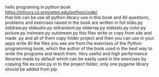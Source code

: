 hello 
     programing in python book   https://introcs.cs.princeton.edu/python/code/  
 that link can be use all python library use in this book and All questions, problems and exercises raised in the book are written in full
stdio.py	stddraw.py	stdaudio.py	stdrandom.py	stdarray.py	stdstats.py	color.py	picture.py	instream.py	outstream.py this files write or copy from site and made .py
and all of them copy folder project and then you can use in your apps write 
All the files you see are from the exercises of the Python programming book, which the author of the book used in the best way to write the programs and teach them.
Very useful and high performance libraries made by default
which can be easily used in the exercises by copying file ex:color.py in to the project folder, only one pygame library should be added from pip 
